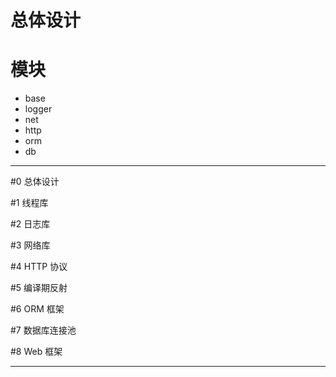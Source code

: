 # 总体设计

# 模块

- base
- logger
- net
- http
- orm
- db

---

#0 总体设计

#1 线程库

#2 日志库

#3 网络库

#4 HTTP 协议

#5 编译期反射

#6 ORM 框架

#7 数据库连接池

#8 Web 框架

---
